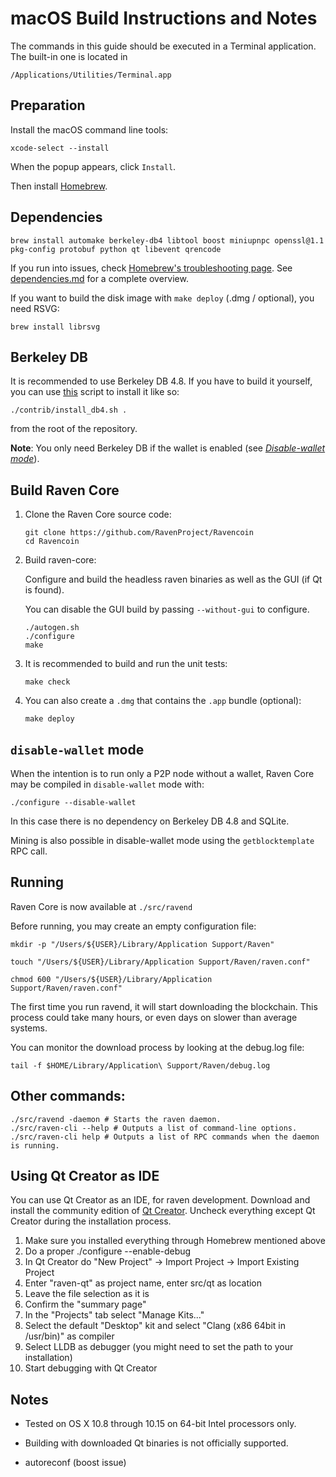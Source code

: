 macOS Build Instructions and Notes
====================================
The commands in this guide should be executed in a Terminal application.
The built-in one is located in 
```
/Applications/Utilities/Terminal.app
```

Preparation
-----------
Install the macOS command line tools:

`xcode-select --install`

When the popup appears, click `Install`.

Then install [Homebrew](https://brew.sh).

Dependencies
----------------------

    brew install automake berkeley-db4 libtool boost miniupnpc openssl@1.1 pkg-config protobuf python qt libevent qrencode

If you run into issues, check [Homebrew's troubleshooting page](https://docs.brew.sh/Troubleshooting).
See [dependencies.md](dependencies.md) for a complete overview.

If you want to build the disk image with `make deploy` (.dmg / optional), you need RSVG:
```shell
brew install librsvg
```

## Berkeley DB
It is recommended to use Berkeley DB 4.8. If you have to build it yourself,
you can use [this](/contrib/install_db4.sh) script to install it
like so:

```shell
./contrib/install_db4.sh .
```

from the root of the repository.

**Note**: You only need Berkeley DB if the wallet is enabled (see [*Disable-wallet mode*](/doc/build-osx.md#disable-wallet-mode)).

## Build Raven Core

1. Clone the Raven Core source code:
    ```shell
    git clone https://github.com/RavenProject/Ravencoin
    cd Ravencoin
    ```

2.  Build raven-core:

    Configure and build the headless raven binaries as well as the GUI (if Qt is found).

    You can disable the GUI build by passing `--without-gui` to configure.
    ```shell
    ./autogen.sh
    ./configure
    make
    ```

3.  It is recommended to build and run the unit tests:
    ```shell
    make check
    ```

4.  You can also create a  `.dmg` that contains the `.app` bundle (optional):
    ```shell
    make deploy
    ```

## `disable-wallet` mode
When the intention is to run only a P2P node without a wallet, Raven Core may be
compiled in `disable-wallet` mode with:
```shell
./configure --disable-wallet
```

In this case there is no dependency on Berkeley DB 4.8 and SQLite.

Mining is also possible in disable-wallet mode using the `getblocktemplate` RPC call.

## Running
Raven Core is now available at `./src/ravend`

Before running, you may create an empty configuration file:
```shell
mkdir -p "/Users/${USER}/Library/Application Support/Raven"

touch "/Users/${USER}/Library/Application Support/Raven/raven.conf"

chmod 600 "/Users/${USER}/Library/Application Support/Raven/raven.conf"
```

The first time you run ravend, it will start downloading the blockchain. This process could
take many hours, or even days on slower than average systems.

You can monitor the download process by looking at the debug.log file:
```shell
tail -f $HOME/Library/Application\ Support/Raven/debug.log
```

Other commands:
-------

    ./src/ravend -daemon # Starts the raven daemon.
    ./src/raven-cli --help # Outputs a list of command-line options.
    ./src/raven-cli help # Outputs a list of RPC commands when the daemon is running.

Using Qt Creator as IDE
------------------------
You can use Qt Creator as an IDE, for raven development.
Download and install the community edition of [Qt Creator](https://www.qt.io/download/).
Uncheck everything except Qt Creator during the installation process.

1. Make sure you installed everything through Homebrew mentioned above
2. Do a proper ./configure --enable-debug
3. In Qt Creator do "New Project" -> Import Project -> Import Existing Project
4. Enter "raven-qt" as project name, enter src/qt as location
5. Leave the file selection as it is
6. Confirm the "summary page"
7. In the "Projects" tab select "Manage Kits..."
8. Select the default "Desktop" kit and select "Clang (x86 64bit in /usr/bin)" as compiler
9. Select LLDB as debugger (you might need to set the path to your installation)
10. Start debugging with Qt Creator

Notes
-----

* Tested on OS X 10.8 through 10.15 on 64-bit Intel processors only.

* Building with downloaded Qt binaries is not officially supported. 

* autoreconf (boost issue)
